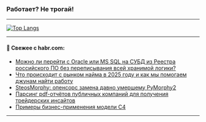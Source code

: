 ### Работает? Не трогай!

---
<!--
#### 🛠️ Technical stack:

![Java](https://img.shields.io/badge/Java-informational?logo=Oracle&style=flat&logoColor=white&color=FF4500)
![Kotlin](https://img.shields.io/badge/Kotlin-informational?logo=Kotlin&style=flat&logoColor=white&color=774D97)
![TS](https://img.shields.io/badge/TypeScript-informational?logo=typeScript&style=flat&logoColor=black&color=017acc)
![Python](https://img.shields.io/badge/Python-informational?logo=Python&style=flat&logoColor=black&color=ffdd54) <br>
![Spring](https://img.shields.io/badge/Spring-informational?logo=Spring&style=flat&logoColor=white&color=6DB33F) 
![SpringBoot](https://img.shields.io/badge/SpringBoot-informational?logo=SpringBoot&style=flat&logoColor=white&color=6DB33F)
![Nest](https://img.shields.io/badge/NestJS-informational?logo=NestJS&style=flat&logoColor=white&color=E0234E) 
![NodeJS](https://img.shields.io/badge/NodeJS-informational?logo=node.js&style=flat&logoColor=white&color=70A760)<br>
![PostgreSQL](https://img.shields.io/badge/PostgreSQL-informational?logo=PostgreSQL&style=flat&logoColor=white&color=DAA520)
![MongoDB](https://img.shields.io/badge/MongoDB-informational?logo=MongoDB&style=flat&logoColor=white&color=870000)
![Apache](https://img.shields.io/badge/Apache-informational?logo=apache&style=flat&logoColor=white&color=f74e28)

___ 
-->

<!--- #### 🛠️ : --->

[![Top Langs](https://github-readme-stats-82jvfl3w3-advtsettinggmailcoms-projects.vercel.app/api/top-langs/?username=zloylis&langs_count=10&hide_title=true&title_color=e6edf3&size_weight=0.5&count_weight=0.5&layout=compact&hide_progress=true&hide_border=true&theme=dracula&hide=css,makefile,cmake)](https://github.com/zloylis)

<!---


####  :octocat:&nbsp;&nbsp; Статистика:

![GitHub stats](https://github-readme-stats-u2qms2cxw-advtsettinggmailcoms-projects.vercel.app/api?username=zloylis&show_icons=true&hide_border=true&theme=dracula&title_color=e6edf3&include_all_commits=true&count_private=true&hide_rank=false&hide_title=true&rank_icon=github)
-->
---

#### 💬 Свежее с habr.com:

<!-- BLOG-POST-LIST:START -->
- [Можно ли перейти с Oracle или MS SQL на СУБД из Реестра российского ПО без переписывания всей хранимой логики?](https://habr.com/ru/articles/949980/?utm_source=habrahabr&utm_medium=rss&utm_campaign=949980)
- [Что происходит с рынком найма в 2025 году и как мы помогаем джунам найти работу](https://habr.com/ru/companies/yandex_praktikum/articles/949262/?utm_source=habrahabr&utm_medium=rss&utm_campaign=949262)
- [SteosMorphy: опенсорс замена давно умершему PyMorphy2](https://habr.com/ru/articles/949604/?utm_source=habrahabr&utm_medium=rss&utm_campaign=949604)
- [Парсинг pdf-отчётов публичных компаний для получения трейдерских инсайтов](https://habr.com/ru/companies/amvera/articles/949966/?utm_source=habrahabr&utm_medium=rss&utm_campaign=949966)
- [Примеры бизнес-применения модели C4](https://habr.com/ru/articles/949962/?utm_source=habrahabr&utm_medium=rss&utm_campaign=949962)
<!-- BLOG-POST-LIST:END -->

---
